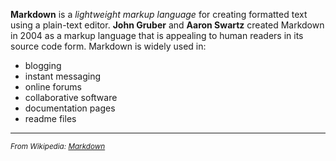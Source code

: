 
**Markdown** is a *lightweight markup language* for creating formatted text using a plain-text editor.
**John Gruber** and **Aaron Swartz** created Markdown in 2004 as a markup language that is appealing to human
readers in its source code form. Markdown is widely used in:

* blogging
* instant messaging
* online forums
* collaborative software
* documentation pages
* readme files

----

<small>*From Wikipedia:* [*Markdown*](https://en.wikipedia.org/wiki/Markdown)</small>
